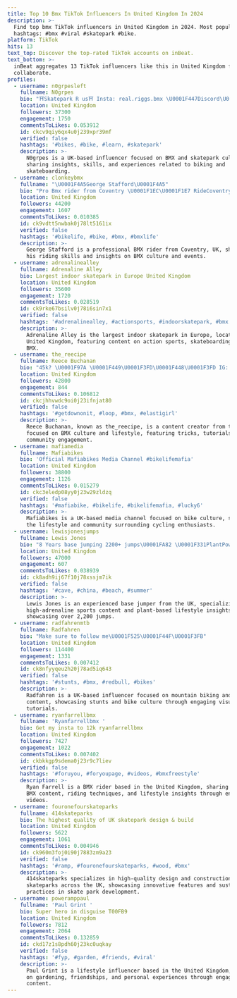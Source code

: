 ```yaml
---
title: Top 10 Bmx TikTok Influencers In United Kingdom In 2024
description: >-
  Find top bmx TikTok influencers in United Kingdom in 2024. Most popular
  hashtags: #bmx #viral #skatepark #bike.
platform: TikTok
hits: 13
text_top: Discover the top-rated TikTok accounts on inBeat.
text_bottom: >-
  inBeat aggregates 13 TikTok influencers like this in United Kingdom for you to
  collaborate.
profiles:
  - username: n0grpesleft
    fullname: N0grpes
    bio: "⛩Skatepark R us⛩ Insta: real.riggs.bmx \U0001F447Discord\U0001F447"
    location: United Kingdom
    followers: 37300
    engagement: 1750
    commentsToLikes: 0.053912
    id: ckcv9qiy6qx4u0j239xpr39mf
    verified: false
    hashtags: '#bikes, #bike, #learn, #skatepark'
    description: >-
      N0grpes is a UK-based influencer focused on BMX and skatepark culture,
      sharing insights, skills, and experiences related to biking and
      skateboarding.
  - username: clonkeybmx
    fullname: "\U0001F4A5George Stafford\U0001F4A5"
    bio: "Pro Bmx rider from Coventry \U0001F1EC\U0001F1E7 RideCoventry.com Lineinsight"
    location: United Kingdom
    followers: 44200
    engagement: 1607
    commentsToLikes: 0.010385
    id: ck9vdtt5nwbak0j78lt5161ix
    verified: false
    hashtags: '#bikelife, #bike, #bmx, #bmxlife'
    description: >-
      George Stafford is a professional BMX rider from Coventry, UK, showcasing
      his riding skills and insights on BMX culture and events.
  - username: adrenalinealley
    fullname: Adrenaline Alley
    bio: Largest indoor skatepark in Europe United Kingdom
    location: United Kingdom
    followers: 35600
    engagement: 1720
    commentsToLikes: 0.028519
    id: ck9rke67bsilv0j78i6sin7x1
    verified: false
    hashtags: '#adrenalinealley, #actionsports, #indoorskatepark, #bmx'
    description: >-
      Adrenaline Alley is the largest indoor skatepark in Europe, located in the
      United Kingdom, featuring content on action sports, skateboarding, and
      BMX.
  - username: the_reecipe
    fullname: Reece Buchanan
    bio: "45k? \U0001F97A \U0001F449\U0001F3FD\U0001F448\U0001F3FD IG: @the_reecipe \U0001F3F4\U000E0067\U000E0062\U000E0073\U000E0063\U000E0074\U000E007F \U0001F48C thereecipe@gmail.com"
    location: United Kingdom
    followers: 42800
    engagement: 844
    commentsToLikes: 0.106812
    id: ckcjhhvwdc9oi0j23ifnjat80
    verified: false
    hashtags: '#getdownonit, #loop, #bmx, #elastigirl'
    description: >-
      Reece Buchanan, known as the_reecipe, is a content creator from the UK
      focused on BMX culture and lifestyle, featuring tricks, tutorials, and
      community engagement.
  - username: mafiamedia
    fullname: Mafiabikes
    bio: 'Official Mafiabikes Media Channel #bikelifemafia'
    location: United Kingdom
    followers: 38800
    engagement: 1126
    commentsToLikes: 0.015279
    id: ckc3eledp08yy0j23w29zldzq
    verified: false
    hashtags: '#mafiabike, #bikelife, #bikelifemafia, #lucky6'
    description: >-
      Mafiabikes is a UK-based media channel focused on bike culture, showcasing
      the lifestyle and community surrounding cycling enthusiasts.
  - username: lewisjonesjumps
    fullname: Lewis Jones
    bio: "8 Years base jumping 2200+ jumps\U0001FA82 \U0001F331PlantPower #ASGathlete @AirSportsGroup"
    location: United Kingdom
    followers: 47000
    engagement: 607
    commentsToLikes: 0.038939
    id: ck8adh9ij67f10j78xssjm7ik
    verified: false
    hashtags: '#cave, #china, #beach, #summer'
    description: >-
      Lewis Jones is an experienced base jumper from the UK, specializing in
      high-adrenaline sports content and plant-based lifestyle insights,
      showcasing over 2,200 jumps.
  - username: radfahrenmtb
    fullname: Radfahren
    bio: "Make sure to follow me\U0001F525\U0001F44F\U0001F3FB"
    location: United Kingdom
    followers: 114400
    engagement: 1331
    commentsToLikes: 0.007412
    id: ck8nfyyqeu2h20j78ad5iq643
    verified: false
    hashtags: '#stunts, #bmx, #redbull, #bikes'
    description: >-
      Radfahren is a UK-based influencer focused on mountain biking and BMX
      content, showcasing stunts and bike culture through engaging visuals and
      tutorials.
  - username: ryanfarrellbmx
    fullname: 'Ryanfarrellbmx '
    bio: Get my insta to 12k ryanfarrellbmx
    location: United Kingdom
    followers: 7427
    engagement: 1022
    commentsToLikes: 0.007402
    id: ckbkkgp9sdema0j23r9c7liev
    verified: false
    hashtags: '#foruyou, #foryoupage, #videos, #bmxfreestyle'
    description: >-
      Ryan Farrell is a BMX rider based in the United Kingdom, sharing freestyle
      BMX content, riding techniques, and lifestyle insights through engaging
      videos.
  - username: fouronefourskateparks
    fullname: 414skateparks
    bio: The highest quality of UK skatepark design & build
    location: United Kingdom
    followers: 5622
    engagement: 1061
    commentsToLikes: 0.004946
    id: ck960m3foj0i90j7883zm9a23
    verified: false
    hashtags: '#ramp, #fouronefourskateparks, #wood, #bmx'
    description: >-
      414skateparks specializes in high-quality design and construction of
      skateparks across the UK, showcasing innovative features and sustainable
      practices in skate park development.
  - username: poweramppaul
    fullname: 'Paul Grint '
    bio: Super hero in disguise T00FB9
    location: United Kingdom
    followers: 7812
    engagement: 2064
    commentsToLikes: 0.132859
    id: ckd17z1s8pdh60j23kc0uqkay
    verified: false
    hashtags: '#fyp, #garden, #friends, #viral'
    description: >-
      Paul Grint is a lifestyle influencer based in the United Kingdom, focusing
      on gardening, friendships, and personal experiences through engaging
      content.
---
```



